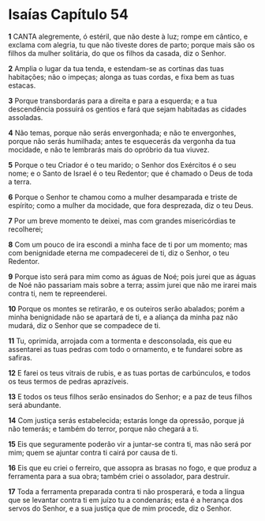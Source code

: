# Isaías Capítulo 54

**1** 	CANTA alegremente, ó estéril, que não deste à luz; rompe em cântico, e exclama com alegria, tu que não tiveste dores de parto; porque mais são os filhos da mulher solitária, do que os filhos da casada, diz o Senhor.

**2** 	Amplia o lugar da tua tenda, e estendam-se as cortinas das tuas habitações; não o impeças; alonga as tuas cordas, e fixa bem as tuas estacas.

**3** 	Porque transbordarás para a direita e para a esquerda; e a tua descendência possuirá os gentios e fará que sejam habitadas as cidades assoladas.

**4** 	Não temas, porque não serás envergonhada; e não te envergonhes, porque não serás humilhada; antes te esquecerás da vergonha da tua mocidade, e não te lembrarás mais do opróbrio da tua viuvez.

**5** 	Porque o teu Criador é o teu marido; o Senhor dos Exércitos é o seu nome; e o Santo de Israel é o teu Redentor; que é chamado o Deus de toda a terra.

**6** 	Porque o Senhor te chamou como a mulher desamparada e triste de espírito; como a mulher da mocidade, que fora desprezada, diz o teu Deus.

**7** 	Por um breve momento te deixei, mas com grandes misericórdias te recolherei;

**8** 	Com um pouco de ira escondi a minha face de ti por um momento; mas com benignidade eterna me compadecerei de ti, diz o Senhor, o teu Redentor.

**9** 	Porque isto será para mim como as águas de Noé; pois jurei que as águas de Noé não passariam mais sobre a terra; assim jurei que não me irarei mais contra ti, nem te repreenderei.

**10** 	Porque os montes se retirarão, e os outeiros serão abalados; porém a minha benignidade não se apartará de ti, e a aliança da minha paz não mudará, diz o Senhor que se compadece de ti.

**11** 	Tu, oprimida, arrojada com a tormenta e desconsolada, eis que eu assentarei as tuas pedras com todo o ornamento, e te fundarei sobre as safiras.

**12** 	E farei os teus vitrais de rubis, e as tuas portas de carbúnculos, e todos os teus termos de pedras aprazíveis.

**13** 	E todos os teus filhos serão ensinados do Senhor; e a paz de teus filhos será abundante.

**14** 	Com justiça serás estabelecida; estarás longe da opressão, porque já não temerás; e também do terror, porque não chegará a ti.

**15** 	Eis que seguramente poderão vir a juntar-se contra ti, mas não será por mim; quem se ajuntar contra ti cairá por causa de ti.

**16** 	Eis que eu criei o ferreiro, que assopra as brasas no fogo, e que produz a ferramenta para a sua obra; também criei o assolador, para destruir.

**17** 	Toda a ferramenta preparada contra ti não prosperará, e toda a língua que se levantar contra ti em juízo tu a condenarás; esta é a herança dos servos do Senhor, e a sua justiça que de mim procede, diz o Senhor.

